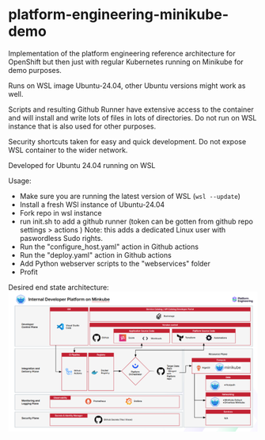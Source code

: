 # platform-engineering-minikube-demo
Implementation of the platform engineering reference architecture for OpenShift but then just with regular Kubernetes running on Minikube for demo purposes.

Runs on WSL image Ubuntu-24.04, other Ubuntu versions might work as well.

Scripts and resulting Github Runner have extensive access to the container and will install and write lots of files in lots of directories.
Do not run on WSL instance that is also used for other purposes.

Security shortcuts taken for easy and quick development. Do not expose WSL container to the wider network.

Developed for Ubuntu 24.04 running on WSL

Usage:
- Make sure you are running the latest version of WSL (`wsl --update`)
- Install a fresh WSl instance of Ubuntu-24.04
- Fork repo in wsl instance
- run init.sh to add a github runner (token can be gotten from github repo settings > actions )
    Note: this adds a dedicated Linux user with paswordless Sudo rights.
- Run the "configure_host.yaml" action in Github actions
- Run the "deploy.yaml" action in Github actions
- Add Python webserver scripts to the "webservices" folder
- Profit

Desired end state architecture:
![architecture overview](docs/architecture.png)